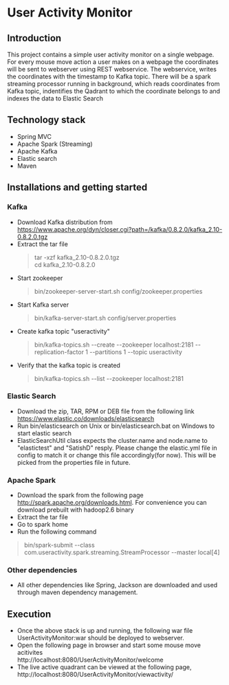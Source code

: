 # User Activity Monitor

## Introduction
This project contains a simple user activity monitor on a single webpage. For every mouse move action a user makes on a webpage the coordinates will be sent to webserver using REST webservice. The webservice, writes the coordinates with the timestamp to Kafka topic. There will be a spark streaming processor running in background, which reads coordinates from Kafka topic, indentifies the Qadrant to which the coordinate belongs to and indexes the data to Elastic Search

## Technology stack
* Spring MVC
* Apache Spark (Streaming)
* Apache Kafka
* Elastic search
* Maven

## Installations and getting started
### Kafka
- Download Kafka distribution from https://www.apache.org/dyn/closer.cgi?path=/kafka/0.8.2.0/kafka_2.10-0.8.2.0.tgz
- Extract the tar file <br/>
  > tar -xzf kafka_2.10-0.8.2.0.tgz <br/>
  > cd kafka_2.10-0.8.2.0
- Start zookeeper <br/>
  > bin/zookeeper-server-start.sh config/zookeeper.properties 
- Start Kafka server <br/>
  > bin/kafka-server-start.sh config/server.properties 
- Create kafka topic "useractivity" <br/>
  > bin/kafka-topics.sh --create --zookeeper localhost:2181 --replication-factor 1 --partitions 1 --topic useractivity <br/>
- Verify that the kafka topic is created <br/>
  > bin/kafka-topics.sh --list --zookeeper localhost:2181 <br />
  
### Elastic Search
- Download the zip, TAR, RPM or DEB file from the following link https://www.elastic.co/downloads/elasticsearch
- Run bin/elasticsearch on Unix or bin/elasticsearch.bat on Windows to start elastic search
- ElasticSearchUtil class expects the cluster.name and node.name to "elastictest" and "SatishD" resply. Please change the elastic.yml file in config to match it or change this file accordingly(for now). This will be picked from the properties file in future.

### Apache Spark
- Download the spark from the following page http://spark.apache.org/downloads.html. For convenience you can download prebuilt with hadoop2.6 binary
- Extract the tar file
-  Go to spark home
-  Run the following command
  > bin/spark-submit --class com.useractivity.spark.streaming.StreamProcessor --master local[4] <location to activitystreamprocessor-1.0-SNAPSHOT-jar-with-dependencies.jar>

### Other dependencies
- All other dependencies like Spring, Jackson are downloaded and used through maven dependency management.

## Execution
- Once the above stack is up and running, the following war file UserActivityMonitor:war should be deployed to webserver.
- Open the following page in browser and start some mouse move acitivites <br/> http://localhost:8080/UserActivityMonitor/welcome 
- The live active quadrant can be viewed at the following page, http://localhost:8080/UserActivityMonitor/viewactivity/






